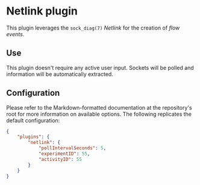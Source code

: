 # Netlink plugin
This plugin leverages the `sock_diag(7)` *Netlink* for the creation of *flow events*.

## Use
This plugin doesn't require any active user input. Sockets will be polled and information will be automatically
extracted.

## Configuration
Please refer to the Markdown-formatted documentation at the repository's root for more information on available
options. The following replicates the default configuration:

```json
{
    "plugins": {
        "netlink": {
            "pollIntervalSeconds": 5,
            "experimentID": 55,
            "activityID": 55
        }
    }
}
